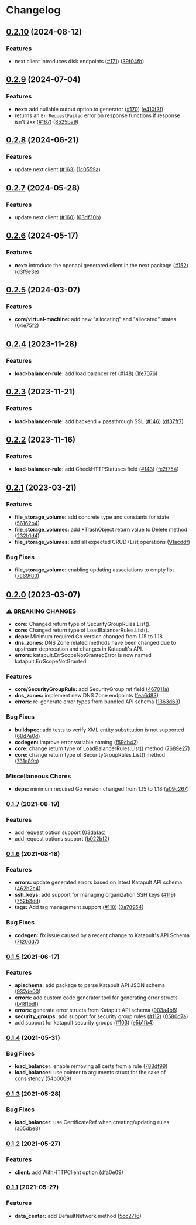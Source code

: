 # Changelog

## [0.2.10](https://github.com/krystal/go-katapult/compare/v0.2.9...v0.2.10) (2024-08-12)


### Features

* next client introduces disk endpoints ([#171](https://github.com/krystal/go-katapult/issues/171)) ([39f04fb](https://github.com/krystal/go-katapult/commit/39f04fb95db310c72ba0523ecdf707289a34f957))

## [0.2.9](https://github.com/krystal/go-katapult/compare/v0.2.8...v0.2.9) (2024-07-04)


### Features

* **next:** add nullable output option to generator ([#170](https://github.com/krystal/go-katapult/issues/170)) ([e410f3f](https://github.com/krystal/go-katapult/commit/e410f3fa37b9029e9ea9622d2830222eb510d59c))
* returns an `ErrRequestFailed` error on response functions if response isn't 2xx ([#167](https://github.com/krystal/go-katapult/issues/167)) ([8525ba9](https://github.com/krystal/go-katapult/commit/8525ba9ab17a3b242a9d9453325fba565d34846b))

## [0.2.8](https://github.com/krystal/go-katapult/compare/v0.2.7...v0.2.8) (2024-06-21)


### Features

* update next client ([#163](https://github.com/krystal/go-katapult/issues/163)) ([1c0559a](https://github.com/krystal/go-katapult/commit/1c0559ab465d703611a2e0992404c8d30303bf23))

## [0.2.7](https://github.com/krystal/go-katapult/compare/v0.2.6...v0.2.7) (2024-05-28)


### Features

* update next client ([#160](https://github.com/krystal/go-katapult/issues/160)) ([63df30b](https://github.com/krystal/go-katapult/commit/63df30b2a0d93ae5337d1cd47ef0b3c02480bced))

## [0.2.6](https://github.com/krystal/go-katapult/compare/v0.2.5...v0.2.6) (2024-05-17)


### Features

* **next:** introduce the openapi generated client in the next package ([#152](https://github.com/krystal/go-katapult/issues/152)) ([d3f9e3e](https://github.com/krystal/go-katapult/commit/d3f9e3e4baa7e57832e09ccf0c9b38e47b167dd1))

## [0.2.5](https://github.com/krystal/go-katapult/compare/v0.2.4...v0.2.5) (2024-03-07)


### Features

* **core/virtual-machine:** add new "allocating" and "allocated" states ([64e75f2](https://github.com/krystal/go-katapult/commit/64e75f2b2dc58259cbca39413704053ac1b9884c))

## [0.2.4](https://github.com/krystal/go-katapult/compare/v0.2.3...v0.2.4) (2023-11-28)


### Features

* **load-balancer-rule:** add load balancer ref ([#148](https://github.com/krystal/go-katapult/issues/148)) ([1fe7076](https://github.com/krystal/go-katapult/commit/1fe7076f69d834a01dc106aebc83090a3a0a7dd8))

## [0.2.3](https://github.com/krystal/go-katapult/compare/v0.2.2...v0.2.3) (2023-11-21)


### Features

* **load-balancer-rule:** add backend + passthrough SSL ([#146](https://github.com/krystal/go-katapult/issues/146)) ([df37ff7](https://github.com/krystal/go-katapult/commit/df37ff78690b406d9f4f764e51bfeb82635db511))

## [0.2.2](https://github.com/krystal/go-katapult/compare/v0.2.1...v0.2.2) (2023-11-16)


### Features

* **load-balancer-rule:** add CheckHTTPStatuses field ([#143](https://github.com/krystal/go-katapult/issues/143)) ([fe2f754](https://github.com/krystal/go-katapult/commit/fe2f7549d9a181f1e43d648d6c98fc6f1a5f15a9))

## [0.2.1](https://github.com/krystal/go-katapult/compare/v0.2.0...v0.2.1) (2023-03-21)


### Features

* **file_storage_volume:** add concrete type and constants for state ([56162b4](https://github.com/krystal/go-katapult/commit/56162b42cb8f515a177ad3e88cc1abecd510d91d))
* **file_storage_volumes:** add *TrashObject return value to Delete method ([232b1d4](https://github.com/krystal/go-katapult/commit/232b1d4a817a671c26aa5a065a5bc426fb4fe30c))
* **file_storage_volumes:** add all expected CRUD+List operations ([91acddf](https://github.com/krystal/go-katapult/commit/91acddf742bfbeafd28e02395dde292176b73c66))


### Bug Fixes

* **file_storage_volume:** enabling updating associations to empty list ([7869f80](https://github.com/krystal/go-katapult/commit/7869f802e3349b6451fe4d1edf8010a0a404003a))

## [0.2.0](https://github.com/krystal/go-katapult/compare/v0.1.7...v0.2.0) (2023-03-07)


### ⚠ BREAKING CHANGES

* **core:** Changed return type of SecurityGroupRules.List().
* **core:** Changed return type of LoadBalancerRules.List().
* **deps:** Minimum required Go version changed from 1.15 to 1.18.
* **dns_zones:** DNS Zone related methods have been changed due to upstream deprecation and changes in Katapult's API.
* **errors:** katapult.ErrScopeNotGrantedError is now named katapult.ErrScopeNotGranted

### Features

* **core/SecurityGroupRule:** add SecurityGroup ref field ([467011a](https://github.com/krystal/go-katapult/commit/467011a68124cb0b35ac21ab60b0c78defd08355))
* **dns_zones:** implement new DNS Zone endpoints ([fea6d83](https://github.com/krystal/go-katapult/commit/fea6d83abe18519ff28a7464671c6e65930a52a1))
* **errors:** re-generate error types from bundled API schema ([1363d69](https://github.com/krystal/go-katapult/commit/1363d6989c2b30fe128050be939278ea8e135c5b))


### Bug Fixes

* **buildspec:** add tests to verify XML entity substitution is not supported ([68d7e0d](https://github.com/krystal/go-katapult/commit/68d7e0d98f747a36fea9efa2984c4698ac4de1d7))
* **codegen:** improve error variable naming ([f59cb42](https://github.com/krystal/go-katapult/commit/f59cb425d94da7b6e3682e7ade2fab14450e5808))
* **core:** change return type of LoadBalancerRules.List() method ([7689e27](https://github.com/krystal/go-katapult/commit/7689e278b25222a0e42dbe289fbd9a1ef33f3040))
* **core:** change return type of SecurityGroupRules.List() method ([731e89b](https://github.com/krystal/go-katapult/commit/731e89b2cc6731637c7904b9296eb046a82ba793))


### Miscellaneous Chores

* **deps:** minimum required Go version changed from 1.15 to 1.18 ([a09c267](https://github.com/krystal/go-katapult/commit/a09c2673127ce9e9e71c379e361f90006622789a))

### [0.1.7](https://github.com/krystal/go-katapult/compare/v0.1.6...v0.1.7) (2021-08-19)


### Features

* add request option support ([03da1ac](https://github.com/krystal/go-katapult/commit/03da1ace0f7b9f292161bd9a076f6905301dc218))
* add request options support ([b022bf2](https://github.com/krystal/go-katapult/commit/b022bf2b68d4e0f78e646ff1df482cf9b483d5ee))

### [0.1.6](https://github.com/krystal/go-katapult/compare/v0.1.5...v0.1.6) (2021-08-18)


### Features

* **errors:** update generated errors based on latest Katapult API schema ([462b2c4](https://github.com/krystal/go-katapult/commit/462b2c4212af5e7c7a11c8fa35f4b9594e7d583e))
* **ssh_keys:** add support for managing organization SSH keys ([#119](https://github.com/krystal/go-katapult/issues/119)) ([782b3dd](https://github.com/krystal/go-katapult/commit/782b3dd6c06ac1f0bfb51e486eb0a7ab306d0ee2))
* **tags:** Add tag management support ([#118](https://github.com/krystal/go-katapult/issues/118)) ([0a78954](https://github.com/krystal/go-katapult/commit/0a78954f5f5eaeed6b7601e5b7c3755b1779670b))


### Bug Fixes

* **codegen:** fix issue caused by a recent change to Katapult's API Schema ([7120dd7](https://github.com/krystal/go-katapult/commit/7120dd7533c6f9dff283de161bfacea6a416cae0))

### [0.1.5](https://github.com/krystal/go-katapult/compare/v0.1.4...v0.1.5) (2021-06-17)


### Features

* **apischema:** add package to parse Katapult API JSON schema ([932de00](https://github.com/krystal/go-katapult/commit/932de00ad64c3d7c633a3a1b912974885b5207fd))
* **errors:** add custom code generator tool for generating error structs ([b481bdf](https://github.com/krystal/go-katapult/commit/b481bdf5c3b7a4cb857e5c928f572873708547ec))
* **errors:** generate error structs from Katapult API schema ([903a4b8](https://github.com/krystal/go-katapult/commit/903a4b851aa990caa20fbb3fd2bf516e1d5b171d))
* **security_groups:** add support for security group rules ([#112](https://github.com/krystal/go-katapult/issues/112)) ([0580d7a](https://github.com/krystal/go-katapult/commit/0580d7a9491ea823f9c1ef5db1567cc003359c69))
* add support for katapult security groups ([#103](https://github.com/krystal/go-katapult/issues/103)) ([e5b1fb4](https://github.com/krystal/go-katapult/commit/e5b1fb4da06c3d89e4d9d228ffb5cbc0d09d2daf))

### [0.1.4](https://github.com/krystal/go-katapult/compare/v0.1.3...v0.1.4) (2021-05-31)


### Bug Fixes

* **load_balancer:** enable removing all certs from a rule ([788df99](https://github.com/krystal/go-katapult/commit/788df995b96f88b1c7be46bd781c82af6bac8901))
* **load_balancer:** use pointer to arguments struct for the sake of consistency ([54b0009](https://github.com/krystal/go-katapult/commit/54b000943c0296a760545a903c78e88187c866d2))

### [0.1.3](https://github.com/krystal/go-katapult/compare/v0.1.2...v0.1.3) (2021-05-28)


### Bug Fixes

* **load_balancer:** use CertificateRef when creating/updating rules ([a05dbe8](https://github.com/krystal/go-katapult/commit/a05dbe8c0ac09410176eed532e7ecab26c759a66))

### [0.1.2](https://github.com/krystal/go-katapult/compare/v0.1.1...v0.1.2) (2021-05-27)


### Features

* **client:** add WithHTTPClient option ([dfa0e09](https://github.com/krystal/go-katapult/commit/dfa0e0990d1cf2f356c98dec5ea20f9279dc2909))

### [0.1.1](https://github.com/krystal/go-katapult/compare/v0.1.0...v0.1.1) (2021-05-27)


### Features

* **data_center:** add DefaultNetwork method ([5cc2716](https://github.com/krystal/go-katapult/commit/5cc2716b063e05ab7920deeb5f2919e9cf6ae630))
